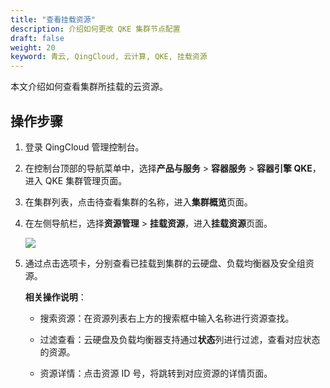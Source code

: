 ```yaml
---
title: "查看挂载资源"
description: 介绍如何更改 QKE 集群节点配置
draft: false
weight: 20
keyword: 青云, QingCloud, 云计算, QKE, 挂载资源
---
```


本文介绍如何查看集群所挂载的云资源。

## 操作步骤

1. 登录 QingCloud 管理控制台。

2. 在控制台顶部的导航菜单中，选择**产品与服务** > **容器服务** > **容器引擎 QKE**，进入 QKE 集群管理页面。

3. 在集群列表，点击待查看集群的名称，进入**集群概览**页面。

4. 在左侧导航栏，选择**资源管理** > **挂载资源**，进入**挂载资源**页面。

   ![](/container/qke_plus/_images/mounting_resource_disk.png)

5. 通过点击选项卡，分别查看已挂载到集群的云硬盘、负载均衡器及安全组资源。

   **相关操作说明**：

   - 搜索资源：在资源列表右上方的搜索框中输入名称进行资源查找。

   - 过滤查看：云硬盘及负载均衡器支持通过**状态**列进行过滤，查看对应状态的资源。

   - 资源详情：点击资源 ID 号，将跳转到对应资源的详情页面。

   <!-- - 绑定安全组：在安全组列表上方点击**绑定安全组**，选择符合需求的安全组进行绑定。

   - 解绑安全组：在安全组列表点击**操作**列的**删除**，可解绑安全组。-->

     

